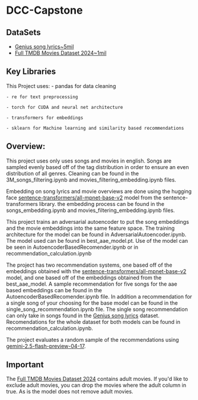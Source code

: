 # DCC-Capstone

## DataSets

- [Genius song lyrics~5mil](https://www.kaggle.com/datasets/carlosgdcj/genius-song-lyrics-with-language-information?select=song_lyrics.csv)
- [Full TMDB Movies Dataset 2024~1mil](https://www.kaggle.com/datasets/asaniczka/tmdb-movies-dataset-2023-930k-movies)

## Key Libraries

This Project uses:
    - pandas for data cleaning

    - re for text preprocessing

    - torch for CUDA and neural net architecture

    - transformers for embeddings
    
    - sklearn for Machine learning and similarity based recommendations


## Overview: 

This project uses only uses songs and movies in english. Songs are sampled evenly based off of the tag distribution in order to ensure an even distribution of all genres. Cleaning can be found in the 3M_songs_filtering.ipynb and movies_filtering_embedding.ipynb files. 

Embedding on song lyrics and movie overviews are done using the hugging face [sentence-transformers/all-mpnet-base-v2](https://huggingface.co/sentence-transformers/all-mpnet-base-v2) model from the sentence-transformers library. the embedding process can be found in the songs_embedding.ipynb and movies_filtering_embedding.ipynb files.

This project trains an adversarial autoencoder to put the song embeddings and the movie embeddings into the same feature space. The training architecture for the model can be found in AdversarialAutoencoder.ipynb. The model used can be found in best_aae_model.pt. Use of the model can be seen in AutoencoderBasedRecomender.ipynb or in recommendation_calculation.ipynb

The project has two recommendation systems, one based off of the embeddings obtained with the [sentence-transformers/all-mpnet-base-v2](https://huggingface.co/sentence-transformers/all-mpnet-base-v2) model, and one based off of the embeddings obtained from the best_aae_model. A sample recommendation for five songs for the aae based embeddings can be found in the AutoencoderBasedRecomender.ipynb file. In addition a recommendation for a single song of your choosing for the base model can be found in the single_song_recommendation.ipynb file. The single song recommendation can only take in songs found in the [Genius song lyrics](https://www.kaggle.com/datasets/carlosgdcj/genius-song-lyrics-with-language-information?select=song_lyrics.csv) dataset. Recomendations for the whole dataset for both models can be found in recommendation_calculation.ipynb.

The project evaluates a random sample of the recommendations using [gemini-2.5-flash-preview-04-17](https://cloud.google.com/vertex-ai/generative-ai/docs/models/gemini/2-5-flash). 

## Important

The [Full TMDB Movies Dataset 2024](https://www.kaggle.com/datasets/asaniczka/tmdb-movies-dataset-2023-930k-movies) contains adult movies. If you'd like to exclude adult movies, you can drop the movies where the adult column in true. As is the model does not remove adult movies. 